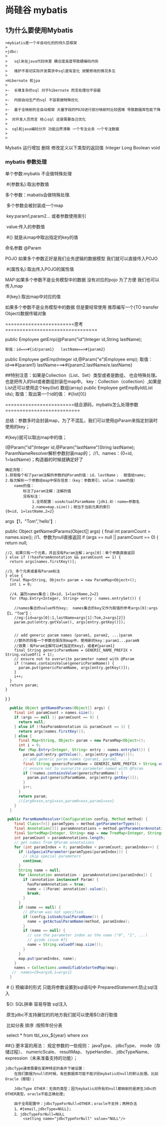 # 			尚硅谷 mybatis

## 1为什么要使用Mybatis

	>mybiatis是一个半自动化的的持久层框架
	>
	>jdbc:
	>
	>	sql夹在java代码块里 耦合度高度导致硬编码内伤
	>
	>	维护不易切实际开发需求中sql是有变化 频繁修改的情况多见
	>
	>Hibernate 和jpa
	>
	>- 	长难复杂的sql 对于hibernate 而言处理也不容器
	>
	>- 	内部自动生产的sql 不容易做特殊优化
	>
	>- 	基于全映射的全自动框架 大量字段的POJO进行部分映射时比较困难 导致数据库性能下降
	>
	>  对开发人员而言 核心sql 还是需要自己优化
	>
	>  sql和java编码分开 功能边界清晰 一个专注业务 一个专注数据
	>
	>  

Mybatis 运行增加 删除 修改定义以下类型的返回值 :Integer Long Boolean  void 

### mybatis 参数处理

单个参数:mybatis 不会做特殊处理

​	 #{参数名}:取出参数值

多个参数：mabatis会做特殊处理.

​	多个参数会被封装成一个map

​	key:param1,param2...   或者参数使用索引

​	value:传入的参数值

​	#{} 就是从map中取出指定的key的值

命名参数 @Param



POJO 如果多个参数正好是我们业务逻辑的数据模型 我们就可以直接传入POJO

​	#{属性名}:取出传入POJO的属性值



MAP:如果多个参数不是业务模型中的数据 没有对应的pojo 为了方便 我们也可以传入map



​	#{key}:取出map中对应的值



如果多个参数不是业务模型中的数据 但是要经常使用 推荐编写一个(TO transfer Object)数据传输对象



========================思考================================	

public Employee getEmp(@Param("id")Integer id,String lastName);

	取值：id==>#{id/param1}   lastName==>#{param2}

public Employee getEmp(Integer id,@Param("e")Employee emp);
	取值：id==>#{param1}    lastName===>#{param2.lastName/e.lastName}

##特别注意：如果是Collection（List、Set）类型或者是数组，
		 也会特殊处理。也是把传入的list或者数组封装在map中。
			key：Collection（collection）,如果是List还可以使用这个key(list)
				数组(array)
public Employee getEmpById(List<Integer> ids);
	取值：取出第一个id的值：   #{list[0]}

========================结合源码，mybatis怎么处理参数==========================

总结：参数多时会封装map，为了不混乱，我们可以使用@Param来指定封装时使用的key；

#{key}就可以取出map中的值；

(@Param("id")Integer id,@Param("lastName")String lastName);
ParamNameResolver解析参数封装map的；
//1、names：{0=id, 1=lastName}；构造器的时候就确定好了

	确定流程：
	1.获取每个标了param注解的参数的@Param的值：id，lastName；  赋值给name;
	2.每次解析一个参数给map中保存信息：（key：参数索引，value：name的值）
		name的值：
			标注了param注解：注解的值
			没有标注：
				1.全局配置：useActualParamName（jdk1.8）：name=参数名
				2.name=map.size()；相当于当前元素的索引
	{0=id, 1=lastName,2=2}


args【1，"Tom",'hello'】:

public Object getNamedParams(Object[] args) {
    final int paramCount = names.size();
    //1、参数为null直接返回
    if (args == null || paramCount == 0) {
      return null;
     
    //2、如果只有一个元素，并且没有Param注解；args[0]：单个参数直接返回
    } else if (!hasParamAnnotation && paramCount == 1) {
      return args[names.firstKey()];
      
    //3、多个元素或者有Param标注
    } else {
      final Map<String, Object> param = new ParamMap<Object>();
      int i = 0;
      
      //4、遍历names集合；{0=id, 1=lastName,2=2}
      for (Map.Entry<Integer, String> entry : names.entrySet()) {
      
      	//names集合的value作为key;  names集合的key又作为取值的参考args[0]:args【1，"Tom"】:
      	//eg:{id=args[0]:1,lastName=args[1]:Tom,2=args[2]}
        param.put(entry.getValue(), args[entry.getKey()]);


        // add generic param names (param1, param2, ...)param
        //额外的将每一个参数也保存到map中，使用新的key：param1...paramN
        //效果：有Param注解可以#{指定的key}，或者#{param1}
        final String genericParamName = GENERIC_NAME_PREFIX + String.valueOf(i + 1);
        // ensure not to overwrite parameter named with @Param
        if (!names.containsValue(genericParamName)) {
          param.put(genericParamName, args[entry.getKey()]);
        }
        i++;
      }
      return param;
    }
  }
}

```java
  public Object getNamedParams(Object[] args) {
    final int paramCount = names.size();
    if (args == null || paramCount == 0) {
      return null;
    } else if (!hasParamAnnotation && paramCount == 1) {
      return args[names.firstKey()];
    } else {
      final Map<String, Object> param = new ParamMap<Object>();
      int i = 0;
      for (Map.Entry<Integer, String> entry : names.entrySet()) {
        param.put(entry.getValue(), args[entry.getKey()]);
        // add generic param names (param1, param2, ...)
        final String genericParamName = GENERIC_NAME_PREFIX + String.valueOf(i + 1);
        // ensure not to overwrite parameter named with @Param
        if (!names.containsValue(genericParamName)) {
          param.put(genericParamName, args[entry.getKey()]);
        }
        i++;
      }
      return param;
      //{arg0=xxx,arg1=xxx,param0=xxx,param1=xxx}
    }
  }
```

```java
 public ParamNameResolver(Configuration config, Method method) {
    final Class<?>[] paramTypes = method.getParameterTypes();
    final Annotation[][] paramAnnotations = method.getParameterAnnotations();
    final SortedMap<Integer, String> map = new TreeMap<Integer, String>();
    int paramCount = paramAnnotations.length;
    // get names from @Param annotations
    for (int paramIndex = 0; paramIndex < paramCount; paramIndex++) {
      if (isSpecialParameter(paramTypes[paramIndex])) {
        // skip special parameters
        continue;
      }
      String name = null;
      for (Annotation annotation : paramAnnotations[paramIndex]) {
        if (annotation instanceof Param) {
          hasParamAnnotation = true;
          name = ((Param) annotation).value();
          break;
        }
      }
      if (name == null) {
        // @Param was not specified.
        if (config.isUseActualParamName()) {
          name = getActualParamName(method, paramIndex);
        }
        if (name == null) {
          // use the parameter index as the name ("0", "1", ...)
          // gcode issue #71
          name = String.valueOf(map.size());
        }
      }
      map.put(paramIndex, name);
    }
    names = Collections.unmodifiableSortedMap(map);
   //  names={0=args0,1=args1}
  }
```

​         # {} 预编译的形式 只能将参数设置到sql语句中    PreparedStatement:防止sql注入

​	${}: SQL拼串 容易导致 sql注入

​	原生jdbc不支持展位的的地方我们就可以使用${}进行取值

​	比如分表 排序 :按照年份分表

​		select * from tbl_xxx_${year} where xxx

##{}:更丰富的用法：
	规定参数的一些规则：
	javaType、 jdbcType、 mode（存储过程）、 numericScale、
	resultMap、 typeHandler、 jdbcTypeName、 expression（未来准备支持的功能）；
	
	jdbcType通常需要在某种特定的条件下被设置：
		在我们数据为null的时候，有些数据库可能不能识别mybatis对null的默认处理。比如Oracle（报错）；
		
		JdbcType OTHER：无效的类型；因为mybatis对所有的null都映射的是原生Jdbc的OTHER类型，oracle不能正确处理;
		
		由于全局配置中：jdbcTypeForNull=OTHER；oracle不支持；两种办法
		1、#{email,jdbcType=NULL};
		2、jdbcTypeForNull=NULL
			<setting name="jdbcTypeForNull" value="NULL"/>